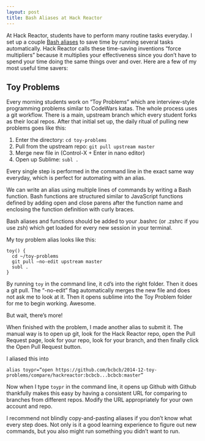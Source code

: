 ```yaml
---
layout: post
title: Bash Aliases at Hack Reactor
---
```


At Hack Reactor, students have to perform many routine tasks everyday. I set up a couple [Bash aliases](http://tldp.org/LDP/abs/html/aliases.html) to save time by running several tasks automatically. Hack Reactor calls these time-saving inventions “force multipliers” because it multiplies your effectiveness since you don’t have to spend your time doing the same things over and over. Here are a few of my most useful time savers:

## Toy Problems

Every morning students work on “Toy Problems” which are interview-style programming problems similar to CodeWars katas. The whole process uses a git workflow. There is a main, upstream branch which every student forks as their local repos. After that initial set up, the daily ritual of pulling new problems goes like this:

  1. Enter the directory: `cd toy-problems`
  2. Pull from the upstream repo: `git pull upstream master`
  3. Merge new file in (Control-X + Enter in nano editor)
  4. Open up Sublime: `subl .`

Every single step is performed in the command line in the exact same way everyday, which is perfect for automating with an alias.

We can write an alias using multiple lines of commands by writing a Bash function. Bash functions are structured similar to JavaScript functions defined by adding open and close parens after the function name and enclosing the function definition with curly braces.

Bash aliases and functions should be added to your .bashrc (or .zshrc if you use zsh) which get loaded for every new session in your terminal. 

My toy problem alias looks like this:

```
toy() {
  cd ~/toy-problems
  git pull —no-edit upstream master
  subl .
}
```

By running `toy` in the command line, it cd’s into the right folder. Then it does a git pull. The “-no-edit” flag automatically merges the new file and does not ask me to look at it. Then it opens sublime into the Toy Problem folder for me to begin working. Awesome.

But wait, there’s more!

When finished with the problem, I made another alias to submit it. The manual way is to open up git, look for the Hack Reactor repo, open the Pull Request page, look for your repo, look for your branch, and then finally click the Open Pull Request button.

I aliased this into 
```
alias toypr=“open https://github.com/bcbcb/2014-12-toy-problems/compare/hackreactor:bcbcb...bcbcb:master”
```

Now when I type `toypr` in the command line, it opens up Github with  Github thankfully makes this easy by having a consistent URL for comparing to branches from different repos. Modify the URL appropriately for your own account and repo. 

I recommend not blindly copy-and-pasting aliases if you don’t know what every step does. Not only is it a good learning experience to figure out new commands, but you also might run something you didn’t want to run.
 
